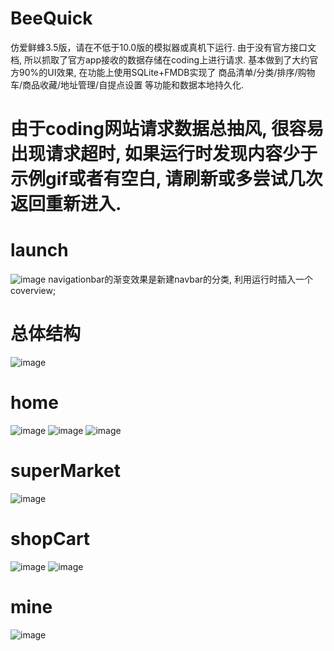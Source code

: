 # BeeQuick
仿爱鲜蜂3.5版，请在不低于10.0版的模拟器或真机下运行. 由于没有官方接口文档, 所以抓取了官方app接收的数据存储在coding上进行请求.
基本做到了大约官方90%的UI效果, 在功能上使用SQLite+FMDB实现了 商品清单/分类/排序/购物车/商品收藏/地址管理/自提点设置 等功能和数据本地持久化.

# 由于coding网站请求数据总抽风, 很容易出现请求超时, 如果运行时发现内容少于示例gif或者有空白, 请刷新或多尝试几次返回重新进入.

# launch
![image](https://coding.net/u/YiBaZhuangYuan/p/BeeQuickGif/git/raw/master/launch.gif)
navigationbar的渐变效果是新建navbar的分类, 利用运行时插入一个coverview;

# 总体结构
![image](https://coding.net/u/YiBaZhuangYuan/p/BeeQuickGif/git/raw/master/page.gif)

# home
![image](https://coding.net/u/YiBaZhuangYuan/p/BeeQuickGif/git/raw/master/home-1.gif)
![image](https://coding.net/u/YiBaZhuangYuan/p/BeeQuickGif/git/raw/master/home-2.gif)
![image](https://coding.net/u/YiBaZhuangYuan/p/BeeQuickGif/git/raw/master/home-3.gif)

# superMarket
![image](https://coding.net/u/YiBaZhuangYuan/p/BeeQuickGif/git/raw/master/supermarket-1.gif)

# shopCart
![image](https://coding.net/u/YiBaZhuangYuan/p/BeeQuickGif/git/raw/master/shopcartaddress.gif)
![image](https://coding.net/u/YiBaZhuangYuan/p/BeeQuickGif/git/raw/master/shopcarteditcheck.gif)

# mine
![image](https://coding.net/u/YiBaZhuangYuan/p/BeeQuickGif/git/raw/master/mine.gif)
